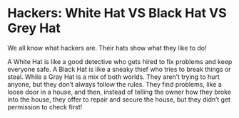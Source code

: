 # Hackers: White Hat VS Black Hat VS Grey Hat

We all know what hackers are. Their hats show what they like to do!

A White Hat is like a good detective who gets hired to fix problems and keep everyone safe. 
A Black Hat is like a sneaky thief who tries to break things or steal. 
While a Gray Hat is a mix of both worlds. They aren’t trying to hurt anyone, but they don’t always follow the rules. They find problems, like a loose door in a house, and then, instead of telling the owner how they broke into the house, they offer to repair and secure the house, but they didn’t get permission to check first!



